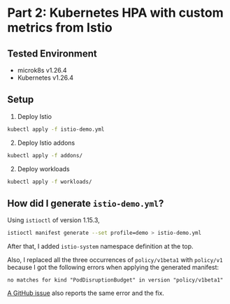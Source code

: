 # Part 2: Kubernetes HPA with custom metrics from Istio

## Tested Environment

* microk8s v1.26.4
* Kubernetes v1.26.4


## Setup

1. Deploy Istio
```sh
kubectl apply -f istio-demo.yml
```

2. Deploy Istio addons
```sh
kubectl apply -f addons/
```

2. Deploy workloads
```sh
kubectl apply -f workloads/
```

## How did I generate `istio-demo.yml`?

Using `istioctl` of version 1.15.3,
```sh
istioctl manifest generate --set profile=demo > istio-demo.yml
```

After that, I added `istio-system` namespace definition at the top.

Also, I replaced all the three occurrences of `policy/v1beta1` with `policy/v1` because I got the following errors when applying the generated manifest:
```
no matches for kind "PodDisruptionBudget" in version "policy/v1beta1"
```

[A GitHub issue](https://github.com/kubernetes-sigs/metrics-server/issues/1104) also reports the same error and the fix.
